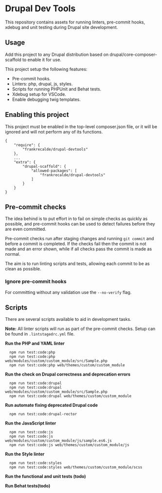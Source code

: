 # Drupal Dev Tools
This repository contains assets for running linters, pre-commit hooks, xdebug and unit testing during Drupal site development.

## Usage

Add this project to any Drupal distribution based on drupal/core-composer-scaffold to enable it for use.

This project setup the following features:

- Pre-commit hooks.
- Linters: php, drupal, js, styles.
- Scripts for running PHPUnit and Behat tests.
- Xdebug setup for VSCode.
- Enable debugging twig templates.

## Enabling this project

This project must be enabled in the top-level composer.json file, or it will be ignored and will not perform any of its functions.
```
{
    "require": {
        "frankrecalde/drupal-devtools"
    },
    ...
    "extra": {
        "drupal-scaffold": {
            "allowed-packages": [
                "frankrecalde/drupal-devtools"
            ]
        }
    }
}
```

## Pre-commit checks

The idea behind is to put effort in to fail on simple checks as quickly as possible, and pre-commit hooks can be used to detect failures before they are even committed.

Pre-commit checks run after staging changes and running `git commit` and before a commit is completed. If the checks fail then the commit is not made and an error shown, while if all checks pass the commit is made as normal.

The aim is to run linting scripts and tests, allowing each commit to be as clean as possible.

### Ignore pre-commit hooks

For committing without any validation use the `--no-verify` flag.

## Scripts

There are several scripts available to aid in development tasks.

**Note:** All linter scripts will run as part of the pre-commit checks. Setup can be found in `.lintstagedrc.yml` file.

**Run the PHP and YAML linter**

```
  npm run test:code:php
  npm run test:code:php web/modules/custom/custom_module/src/Sample.php
  npm run test:code:php web/themes/custom/custom_module
```

**Run the check on Drupal correctness and deprecation errors**

```
  npm run test:code:drupal
  npm run test:code:drupal web/modules/custom/custom_module/src/Sample.php
  npm run test:code:drupal web/themes/custom/custom_module
```

**Run automate fixing deprecated Drupal code**

```
  npm run test:code:drupal-rector
```

**Run the JavaScript linter**

```
  npm run test:code:js
  npm run test:code:js web/modules/custom/custom_module/js/sample.es6.js
  npm run test:code:js web/themes/custom/custom_module/js
```

**Run the Style linter**

```
  npm run test:code:styles
  npm run test:code:styles web/themes/custom/custom_module/scss
```

**Run the functional and unit tests (todo)**

**Run Behat tests(todo)**
